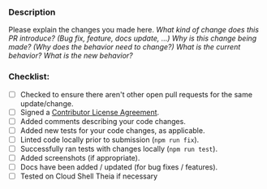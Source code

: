 ### Description
Please explain the changes you made here.
_What kind of change does this PR introduce? (Bug fix, feature, docs update, ...)_
_Why is this change being made? (Why does the behavior need to change?)_
_What is the current behavior?_
_What is the new behavior?_

### Checklist:

* [ ] Checked to ensure there aren't other open pull requests for the same update/change.
* [ ] Signed a [Contributor License Agreement](https://cla.developers.google.com).
* [ ] Added comments describing your code changes.
* [ ] Added new tests for your code changes, as applicable.
* [ ] Linted code locally prior to submission (`npm run fix`).
* [ ] Successfully ran tests with changes locally (`npm run test`).
* [ ] Added screenshots (if appropriate).
* [ ] Docs have been added / updated (for bug fixes / features).
* [ ] Tested on Cloud Shell Theia if necessary

